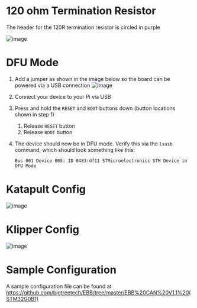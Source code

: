 # 120 ohm Termination Resistor

The header for the 120R termination resistor is circled in purple

![image](https://github.com/Esoterical/voron_canbus/assets/124253477/64dc58a0-bd77-4da2-bd55-a58bd25dfacf)


# DFU Mode
1.  Add a jumper as shown in the image below so the board can be powered via a USB connection
    ![image](https://user-images.githubusercontent.com/124253477/226155159-06afd94e-01fb-4256-89ec-10e59d236eac.png)

2. Connect your device to your Pi via USB
3. Press and hold the `RESET` and `BOOT` buttons down (button locations shown in step 1)
    1. Release `RESET` button
    2. Release `BOOT` button
4. The device should now be in DFU mode. Verify this via the `lsusb` command, which should look something like this:
    ```
    Bus 001 Device 005: ID 0483:df11 STMicroelectronics STM Device in DFU Mode
    ```

# Katapult Config

![image](https://user-images.githubusercontent.com/124253477/228764838-d75c7bc4-a27f-4c3a-b6c8-ef0e78f49f4f.png)


# Klipper Config

![image](https://user-images.githubusercontent.com/124253477/221349102-cd2f4060-9c29-44aa-b722-9883262b2fc3.png)


# Sample Configuration

A sample configuration file can be found at https://github.com/bigtreetech/EBB/tree/master/EBB%20CAN%20V1.1%20(STM32G0B1)
